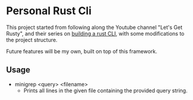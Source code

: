 # Personal Rust Cli

This project started from following along the Youtube channel "Let's Get Rusty",
and their series on [building a rust CLI](https://www.youtube.com/watch?v=XYkiwsplDTg),
with some modifications to the project structure.

Future features will be my own, built on top of this framework.

## Usage

- minigrep \<query> \<filename>
  - Prints all lines in the given file containing the provided query string.
